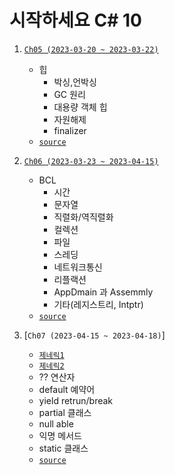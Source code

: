 # 시작하세요 C# 10 
1. [`Ch05 (2023-03-20 ~ 2023-03-22)`](https://ktn1075.tistory.com/42)
   - 힙
      - 박싱,언박싱
      - GC 원리 
      - 대용량 객체 힙 
      - 자원해제
      - finalizer
   - [`source`](https://github.com/ktn1075/study/tree/main/Language/C%23/C%2310/StartC%23/Ch05)
   
2. [`Ch06 (2023-03-23 ~ 2023-04-15)`](https://ktn1075.tistory.com/45)
   - BCL
      - 시간 
      - 문자열
      - 직렬화/역직렬화
      - 컬렉션
      - 파일
      - 스레딩
      - 네트워크통신
      - 리플랙션
      - AppDmain 과 Assemmly
      - 기타(레지스트리, Intptr)
   - [`source`](https://github.com/ktn1075/study/tree/main/Language/C%23/C%2310/StartC%23/Ch06)

3. [`Ch07 (2023-04-15 ~ 2023-04-18)`] 
   - [`제네릭1`](https://ktn1075.tistory.com/58)
   - [`제네릭2`](https://ktn1075.tistory.com/59)
   - ?? 연산자
   - default 예약어
   - yield retrun/break
   - partial 클래스
   - null able
   - 익명 메서드
   - static 클래스
   - [`source`](https://github.com/ktn1075/study/tree/main/Language/C%23/C%2310/StartC%23/Ch07)
